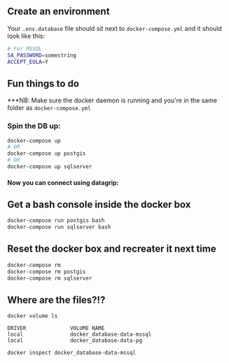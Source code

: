 
## Create an environment

Your `.env.database` file should sit next to `docker-compose.yml` and it should look like this:

``` bash
# For MSSQL
SA_PASSWORD=somestring
ACCEPT_EULA=Y

```
## Fun things to do

***NB: Make sure the docker daemon is running and you're in the same folder as `docker-compose.yml`

### Spin the DB up:

``` bash
docker-compose up
# OR
docker-compose up postgis
# OR
docker-compose up sqlserver
```

#### Now you can connect using datagrip: 

## Get a bash console inside the docker box

``` bash
docker-compose run postgis bash 
docker-compose run sqlserver bash 
```

## Reset the docker box and recreater it next time

``` bash
docker-compose rm
docker-compose rm postgis
docker-compose rm sqlserver
```

## Where are the files?!?

```
docker volume ls

DRIVER              VOLUME NAME
local               docker_database-data-mssql
local               docker_database-data-pg
```

```
docker inspect docker_database-data-mssql
```